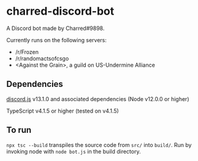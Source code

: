 # charred-discord-bot

A Discord bot made by Charred#9898.

Currently runs on the following servers:

* /r/Frozen
* /r/randomactsofcsgo
* \<Against the Grain\>, a guild on US-Undermine Alliance

## Dependencies

[discord.js](https://www.npmjs.com/package/discord.js) v13.1.0 and associated dependencies (Node v12.0.0 or higher)

TypeScript v4.1.5 or higher (tested on v4.1.5) 

## To run

`npx tsc --build` transpiles the source code from `src/` into `build/`. Run by invoking node with `node bot.js` in the build directory. 
